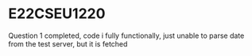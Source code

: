 # E22CSEU1220

Question 1 completed, code i fully functionally, just unable to parse date from the test server, but it is fetched